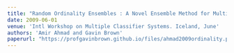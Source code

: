 ```yaml
---
title: "Random Ordinality Ensembles : A Novel Ensemble Method for Multi-Valued Categorical Data"
date: 2009-06-01
venue: 'Intl Workshop on Multiple Classifier Systems. Iceland, June'
authors: 'Amir Ahmad and Gavin Brown'
paperurl: "https://profgavinbrown.github.io/files/ahmad2009ordinality.pdf"
---
```

